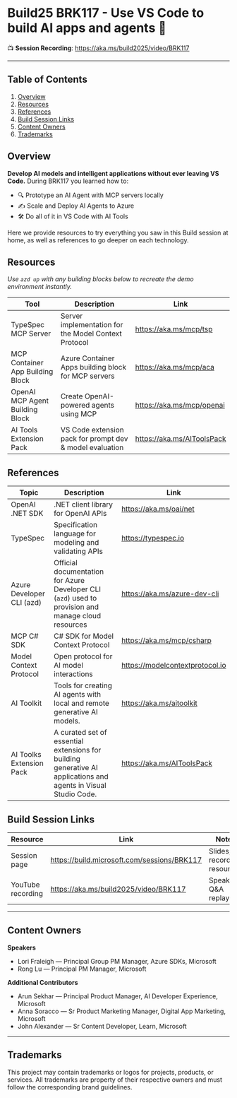# Build25 BRK117 - Use VS Code to build AI apps and agents 🚀

📺 **Session Recording**: https://aka.ms/build2025/video/BRK117

---

## Table of Contents
1. [Overview](#overview)
2. [Resources](#resources)
3. [References](#references)
4. [Build Session Links](#build-session-links)
5. [Content Owners](#content-owners)
6. [Trademarks](#trademarks)

## Overview
**Develop AI models and intelligent applications without ever leaving VS Code.** During BRK117 you learned how to:
- 🔍 Prototype an AI Agent with MCP servers locally
- ✍️ Scale and Deploy AI Agents to Azure
- 🛠️ Do all of it in VS Code with AI Tools

Here we provide resources to try everything you saw in this Build session at home, as well as references to go deeper on each technology.

## Resources
_Use `azd up` with any building blocks below to recreate the demo environment instantly._

| Tool                                   | Description                                                | Link                               |
|----------------------------------------|------------------------------------------------------------|------------------------------------|
| TypeSpec MCP Server                    | Server implementation for the Model Context Protocol       | https://aka.ms/mcp/tsp             |
| MCP Container App Building Block       | Azure Container Apps building block for MCP servers        | https://aka.ms/mcp/aca             |
| OpenAI MCP Agent Building Block        | Create OpenAI-powered agents using MCP                     | https://aka.ms/mcp/openai          |
| AI Tools Extension Pack                | VS Code extension pack for prompt dev & model evaluation   | https://aka.ms/AIToolsPack         |



## References
| Topic                                  | Description                                                | Link                               |
|----------------------------------------|------------------------------------------------------------|------------------------------------|
| OpenAI .NET SDK                        | .NET client library for OpenAI APIs                        | https://aka.ms/oai/net             |
| TypeSpec                      | Specification language for modeling and validating APIs    | https://typespec.io                |
| Azure Developer CLI (azd)              | Official documentation for Azure Developer CLI (`azd`) used to provision and manage cloud resources | https://aka.ms/azure-dev-cli |
| MCP C# SDK                        | C# SDK for Model Context Protocol                        | https://aka.ms/mcp/csharp             |
| Model Context Protocol                 | Open protocol for AI model interactions                    | https://modelcontextprotocol.io    |
| AI Toolkit                             | Tools for creating AI agents with local and remote generative AI models. | https://aka.ms/aitoolkit| 
| AI Toolks Extension Pack               | A curated set of essential extensions for building generative AI applications and agents in Visual Studio Code. | https://aka.ms/AIToolsPack |



## Build Session Links
| Resource                               | Link                                                       | Notes                              |
|----------------------------------------|------------------------------------------------------------|------------------------------------|
| Session page                           | https://build.microsoft.com/sessions/BRK117                | Slides, recording, resources       |
| YouTube recording                      | https://aka.ms/build2025/video/BRK117                      | Speaker Q&A replay                 |

---

## Content Owners
**Speakers**
- Lori Fraleigh — Principal Group PM Manager, Azure SDKs, Microsoft
- Rong Lu — Principal PM Manager, Microsoft

**Additional Contributors**
- Arun Sekhar — Principal Product Manager, AI Developer Experience, Microsoft
- Anna Soracco — Sr Product Marketing Manager, Digital App Marketing, Microsoft
- John Alexander — Sr Content Developer, Learn, Microsoft

---

## Trademarks
This project may contain trademarks or logos for projects, products, or services. All trademarks are property of their respective owners and must follow the corresponding brand guidelines.
